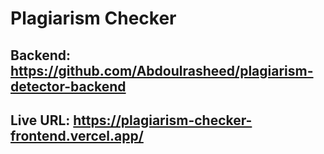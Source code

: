# Plagiarism Checker

## Backend: https://github.com/Abdoulrasheed/plagiarism-detector-backend
## Live URL: https://plagiarism-checker-frontend.vercel.app/
